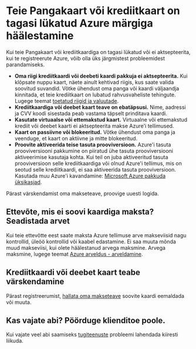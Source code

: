 <properties
    pageTitle="@-Märk üles keeldunute Pangakaart või krediitkaardiga | Microsoft Azure'i"
    description="Saate teada, kuidas probleemide lahendamiseks, kui krediit-või deebeti on tagasi lükatud, kui proovite Azure'i kasutajaks."
    services=""
    documentationCenter=""
    authors="JiangChen79"
    manager="mbaldwin"
    editor=""
    tags="billing,top-support-issue"
    keywords="krediitkaart on tagasi lükatud, Pangakaart tagasi lükatud, teie krediitkaart on keelatud, au krediitkaardiga maksmine"/>

<tags
    ms.service="billing"
    ms.workload="na"
    ms.tgt_pltfrm="ibiza"
    ms.devlang="na"
    ms.topic="article"
    ms.date="10/19/2016"
    ms.author="cjiang"/>

# <a name="your-debit-card-or-credit-card-is-declined-at-azure-sign-up"></a>Teie Pangakaart või krediitkaart on tagasi lükatud Azure märgiga häälestamine

Kui teie Pangakaart või krediitkaardiga on tagasi lükatud või ei aktsepteerita, kui te registreerute Azure, võib olla üks järgmistest probleemidest parandamiseks.

- **Oma riigi krediitkaardi või deebeti kaardi pakkuja ei aktsepteerita.** Kui klõpsate nuppu kaart, näete ainult kehtivad riigis, kus saate valida soovitud suvandid. Võtke ühendust oma panga või kaardi väljaandja kinnitada, et teie krediitkaart on lubatud rahvusvaheliste tehingute. Lugege teemat [toetatud riigid ja valuutade](billing-countries-and-currencies.md).
- **Krediitkaardiga või deebet kaart teave on ebatäpsusi.** Nime, aadressi ja CVV koodi sisestada peab vastama täpselt prinditava kaardi.
- **Kasutate virtuaalse või ettemakstud kaart.** Virtuaalne või ettemakstud krediit või deebet kaarti ei aktsepteerita makse Azure'i tellimused.
- **Kaart on passiivne või blokeeritud.** Võtke ühendust oma panga ja veenduge, et kaart on aktiivne ja mitte blokeeritud.
- **Proovite aktiveerida teise tasuta prooviversioon.** Azure'i tasuta prooviversiooni pakkumine on piiratud ühe tasuta prooviversiooni aktiveerimise kasutaja kohta. Kui teil on juba aktiveeritud tasuta prooviversioon selle krediitkaardiga või olnud Azure'i tellimus, mis on seotud selle krediitkaardi, ei saa aktiveerida tasuta prooviversioon. Kasutada muu Azure'i kavandamine: [Microsoft Azure pakkuda üksikasjad](https://azure.microsoft.com/support/legal/offer-details/). 
 
Pärast värskendamist oma makseteave, proovige uuesti logida.

## <a name="business-that-doesnt-want-to-pay-by-card-set-up-invoicing"></a>Ettevõte, mis ei soovi kaardiga maksta? Seadistada arvet

Kui teie ettevõtte eest saate maksta Azure tellimuse arve makseviisid nagu kontrollid, üleöö kontrollid või kaabel edastamine. Ei saa muuta mõnda muud makseviisi, kui olete häälestanud arvega maksmine. Arvega maksmine, lugege teemat [Azure arveldus - arveldamine](https://azure.microsoft.com/pricing/invoicing/).

## <a name="update-your-credit-card-or-debit-card-information"></a>Krediitkaardi või deebet kaart teabe värskendamine

Pärast registreerumist, [hallata oma makseteave](billing-how-to-change-credit-card.md) soovite kaardi eemaldada või muuta. 

## <a name="need-help-contact-support"></a>Kas vajate abi? Pöörduge klienditoe poole. 

Kui vajate veel abi saamiseks [tugiteenuste](https://portal.azure.com/?#blade/Microsoft_Azure_Support/HelpAndSupportBlade) probleemi lahendada kiiresti liikuda. 